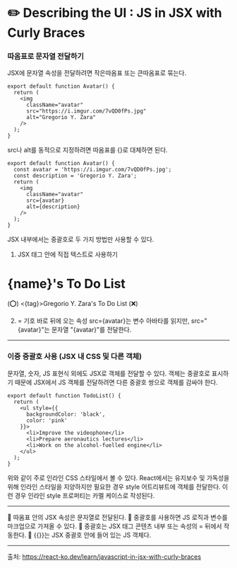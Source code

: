 # ✏️ Describing the UI : JS in JSX with Curly Braces

### 따옴표로 문자열 전달하기

JSX에 문자열 속성을 전달하려면 작은따옴표 또는 큰따옴표로 묶는다.

```
export default function Avatar() {
  return (
    <img
      className="avatar"
      src="https://i.imgur.com/7vQD0fPs.jpg"
      alt="Gregorio Y. Zara"
    />
  );
}
```

src나 alt를 동적으로 지정하려면 따옴표를 {}로 대체하면 된다.

```
export default function Avatar() {
  const avatar = 'https://i.imgur.com/7vQD0fPs.jpg';
  const description = 'Gregorio Y. Zara';
  return (
    <img
      className="avatar"
      src={avatar}
      alt={description}
    />
  );
}
```

JSX 내부에서는 중괄호로 두 가지 방법만 사용할 수 있다.

1. JSX 태그 안에 직접 텍스트로 사용하기
<h1>{name}'s To Do List</h1> (⭕️)
<{tag}>Gregorio Y. Zara's To Do List</{tag}> (❌)

2. = 기호 바로 뒤에 오는 속성
   src={avatar}는 변수 아바타를 읽지만, src="{avatar}"는 문자열 "{avatar}"를 전달한다.

---

### 이중 중괄호 사용 (JSX 내 CSS 및 다른 객체)

문자열, 숫자, JS 표현식 외에도 JSX로 객체를 전달할 수 있다.
객체는 중괄호로 표시하기 때문에 JSX에서 JS 객체를 전달하려면 다른 중괄호 쌍으로 객체를 감싸야 한다.

```
export default function TodoList() {
  return (
    <ul style={{
      backgroundColor: 'black',
      color: 'pink'
    }}>
      <li>Improve the videophone</li>
      <li>Prepare aeronautics lectures</li>
      <li>Work on the alcohol-fuelled engine</li>
    </ul>
  );
}
```

위와 같이 주로 인라인 CSS 스타일에서 볼 수 있다.
React에서는 유지보수 및 가독성을 위해 인라인 스타일을 지양하지만 필요한 경우 style 어트리뷰트에 객체를 전달한다.
이런 경우 인라인 style 프로퍼티는 카멜 케이스로 작성된다.

---

📌 따옴표 안의 JSX 속성은 문자열로 전달된다.
📌 중괄호를 사용하면 JS 로직과 변수를 마크업으로 가져올 수 있다.
📌 중괄호는 JSX 태그 콘텐츠 내부 또는 속성의 = 뒤에서 작동한다.
📌 {{}}는 JSX 중괄호 안에 들어 있는 JS 객체다.

---

출처: https://react-ko.dev/learn/javascript-in-jsx-with-curly-braces
